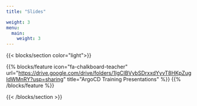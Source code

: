 ```yaml
---
title: "Slides"

weight: 3
menu:
  main:
    weight: 3
---
```


{{< blocks/section color="light">}}

{{% blocks/feature icon="fa-chalkboard-teacher" url="https://drive.google.com/drive/folders/1IgCIBVybSDrxxdYyvT8HKpZugIdWMnRY?usp=sharing" title="ArgoCD Training Presentations" %}}
{{% /blocks/feature %}}


{{< /blocks/section >}}
